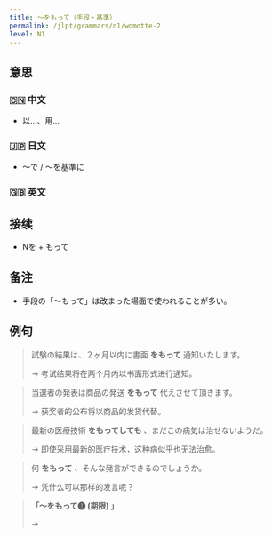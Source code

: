 ```yaml
---
title: 〜をもって（手段・基準）
permalink: /jlpt/grammars/n1/womotte-2
level: N1
---
```


## 意思

### 🇨🇳 中文

- 以...、用...

### 🇯🇵 日文

- 〜で / 〜を基準に

### 🇬🇧 英文


## 接续

- Nを + もって

## 备注

- 手段の「〜もって」は改まった場面で使われることが多い。

## 例句

> 試験の結果は、２ヶ月以内に書面 **をもって** 通知いたします。
>
> → 考试结果将在两个月内以书面形式进行通知。

> 当選者の発表は商品の発送 **をもって** 代えさせて頂きます。
>
> → 获奖者的公布将以商品的发货代替。

> 最新の医療技術 **をもってしても** 、まだこの病気は治せないようだ。
>
> → 即使采用最新的医疗技术，这种病似乎也无法治愈。

> 何 **をもって** 、そんな発言ができるのでしょうか。
>
> → 凭什么可以那样的发言呢？

> **「〜をもって❶ (期限) 」**
>
> → 

